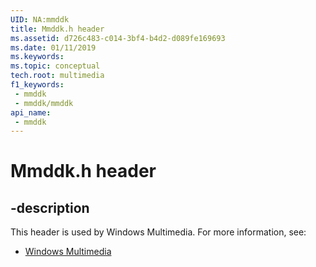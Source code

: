 ```yaml
---
UID: NA:mmddk
title: Mmddk.h header
ms.assetid: d726c483-c014-3bf4-b4d2-d089fe169693
ms.date: 01/11/2019
ms.keywords: 
ms.topic: conceptual
tech.root: multimedia
f1_keywords:
 - mmddk
 - mmddk/mmddk
api_name:
 - mmddk
---
```


# Mmddk.h header


## -description

This header is used by Windows Multimedia. For more information, see:

- [Windows Multimedia](../_multimedia/index.md)

